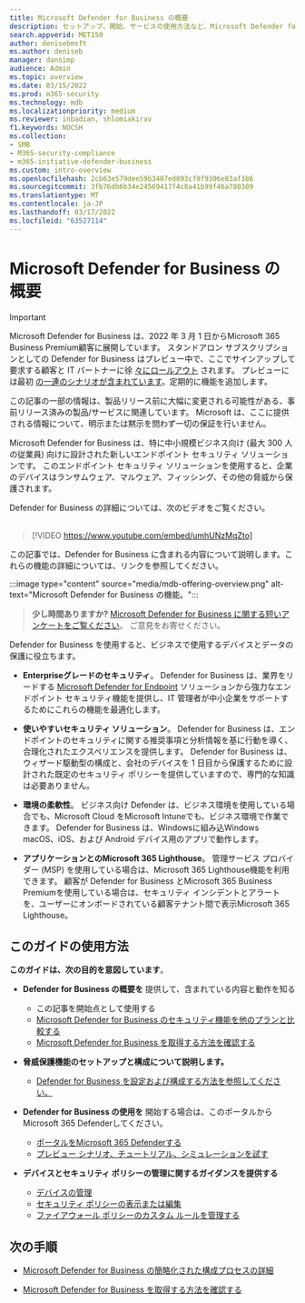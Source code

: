 ```yaml
---
title: Microsoft Defender for Business の概要
description: セットアップ、開始、サービスの使用方法など、Microsoft Defender for Business について説明します。
search.appverid: MET150
author: denisebmsft
ms.author: deniseb
manager: dansimp
audience: Admin
ms.topic: overview
ms.date: 03/15/2022
ms.prod: m365-security
ms.technology: mdb
ms.localizationpriority: medium
ms.reviewer: inbadian, shlomiakirav
f1.keywords: NOCSH
ms.collection:
- SMB
- M365-security-compliance
- m365-initiative-defender-business
ms.custom: intro-overview
ms.openlocfilehash: 2cb63e579dee59b3407ed893cf9f9306e83af386
ms.sourcegitcommit: 3fb76db6b34e24569417f4c8a41b99f46a780389
ms.translationtype: MT
ms.contentlocale: ja-JP
ms.lasthandoff: 03/17/2022
ms.locfileid: "63527114"
---
```

# <a name="overview-of-microsoft-defender-for-business"></a>Microsoft Defender for Business の概要

> [!IMPORTANT]
> Microsoft Defender for Business は、2022 年 3 月 1 日からMicrosoft 365 Business Premium顧客に展開しています。[](../../business-premium/index.md) スタンドアロン サブスクリプションとしての Defender for Business はプレビュー中で、ここでサインアップして要求する顧客と IT パートナーに徐 [々にロールアウト](https://aka.ms/mdb-preview) されます。 プレビューには最初 [の一連のシナリオが含まれています](mdb-tutorials.md#try-these-preview-scenarios)。定期的に機能を追加します。
> 
> この記事の一部の情報は、製品リリース前に大幅に変更される可能性がある、事前リリース済みの製品/サービスに関連しています。 Microsoft は、ここに提供される情報について、明示または黙示を問わず一切の保証を行いません。 

Microsoft Defender for Business は、特に中小規模ビジネス向け (最大 300 人の従業員) 向けに設計された新しいエンドポイント セキュリティ ソリューションです。 このエンドポイント セキュリティ ソリューションを使用すると、企業のデバイスはランサムウェア、マルウェア、フィッシング、その他の脅威から保護されます。 

Defender for Business の詳細については、次のビデオをご覧ください。 <br/><br/>

> [!VIDEO https://www.youtube.com/embed/umhUNzMqZto]

この記事では、Defender for Business に含まれる内容について説明します。これらの機能の詳細については、リンクを参照してください。

:::image type="content" source="media/mdb-offering-overview.png" alt-text="Microsoft Defender for Business の機能。":::

>
> **少し時間ありますか?**
> <a href="https://microsoft.qualtrics.com/jfe/form/SV_0JPjTPHGEWTQr4y" target="_blank">Microsoft Defender for Business に関する短いアンケートをご覧ください</a>。 ご意見をお寄せください。
>

Defender for Business を使用すると、ビジネスで使用するデバイスとデータの保護に役立ちます。

- **Enterpriseグレードのセキュリティ**。 Defender for Business は、業界をリードする [Microsoft Defender for Endpoint](../defender-endpoint/microsoft-defender-endpoint.md) ソリューションから強力なエンドポイント セキュリティ機能を提供し、IT 管理者が中小企業をサポートするためにこれらの機能を最適化します。

- **使いやすいセキュリティ ソリューション**。 Defender for Business は、エンドポイントのセキュリティに関する推奨事項と分析情報を基に行動を導く、合理化されたエクスペリエンスを提供します。 Defender for Business は、ウィザード駆動型の構成と、会社のデバイスを 1 日目から保護するために設計された既定のセキュリティ ポリシーを提供していますので、専門的な知識は必要ありません。

- **環境の柔軟性**。 ビジネス向け Defender は、ビジネス環境を使用している場合でも、Microsoft Cloud をMicrosoft Intuneでも、ビジネス環境で作業できます。 Defender for Business は、Windowsに組み込Windows macOS、iOS、および Android デバイス用のアプリで動作します。

- **アプリケーションとのMicrosoft 365 Lighthouse**。 管理サービス プロバイダー (MSP) を使用している場合は、Microsoft 365 Lighthouse[](../../lighthouse/m365-lighthouse-overview.md)機能を利用できます。 顧客が Defender for Business とMicrosoft 365 Business Premiumを使用している場合は、セキュリティ インシデントとアラートを、ユーザーにオンボードされている顧客テナント間で表示Microsoft 365 Lighthouse。

## <a name="how-to-use-this-guide"></a>このガイドの使用方法

**このガイドは、次の目的を意図しています**。

- **Defender for Business の概要を** 提供して、含まれている内容と動作を知る
   - この記事を開始点として使用する
   - [Microsoft Defender for Business のセキュリティ機能を他のプランと比較する](compare-mdb-m365-plans.md) 
   - [Microsoft Defender for Business を取得する方法を確認する](get-defender-business.md)

- **脅威保護機能のセットアップと構成について説明します。** 
   - [Defender for Business を設定および構成する方法を参照してください。](mdb-setup-configuration.md)

- **Defender for Business の使用を** 開始する場合は、このポータルからMicrosoft 365 Defenderしてください。 
   - [ポータルをMicrosoft 365 Defenderする](mdb-get-started.md)
   - [プレビュー シナリオ、チュートリアル、シミュレーションを試す](mdb-tutorials.md)

- **デバイスとセキュリティ ポリシーの管理に関するガイダンスを提供する**
   - [デバイスの管理](mdb-manage-devices.md)
   - [セキュリティ ポリシーの表示または編集](mdb-view-edit-policies.md)
   - [ファイアウォール ポリシーのカスタム ルールを管理する](mdb-custom-rules-firewall.md)  

## <a name="next-steps"></a>次の手順

- [Microsoft Defender for Business の簡略化された構成プロセスの詳細](mdb-simplified-configuration.md)

- [Microsoft Defender for Business を取得する方法を確認する](get-defender-business.md)